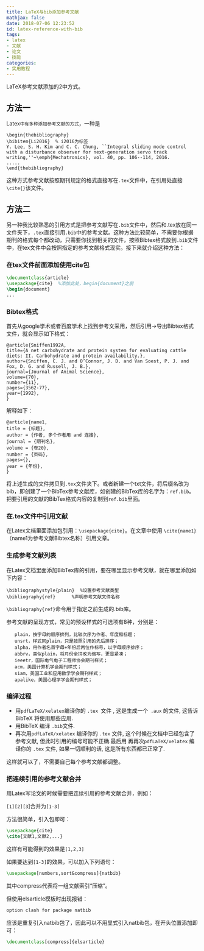 ```yaml
---
title: LaTeX与bib添加参考文献
mathjax: false
date: 2018-07-06 12:23:52
id: latex-reference-with-bib
tags:
- latex
- 文献
- 论文
- 技能
categories:
- 实用教程
---
```


LaTeX参考文献添加的2中方式。

<!---more--->

## 方法一

Latex`中有多种添加参考文献的方式`，一种是

```
\begin{thebibliography}
\bibitem{Li2016}  % i2016为标签
Y. Lee, S. H. Kim and C. C. Chung, ``Integral sliding mode control with a disturbance observer for next-generation servo track writing,''~\emph{Mechatronics}, vol. 40, pp. 106--114, 2016.
.....
\end{thebibliography}
```

这种方式参考文献按照期刊规定的格式直接写在`.tex`文件中，在引用处直接`\cite{}`该文件。 

## 方法二

另一种我比较熟悉的引用方式是把参考文献写在`.bib`文件中，然后和.tex放在同一文件夹下，`.tex`直接引用`.bib`中的参考文献。这种方法比较简单，不需要你根据期刊的格式每个都改动，只需要你找到相关的文件，按照Bibtex格式放到`.bib`文件中，在tex文件中会按照指定的参考文献格式现实。接下来就介绍这种方法：

### 在tex文件前面添加使用cite包

```latex
\documentclass{article}
\usepackage{cite}  %添加此处，begin{document}之前
\begin{document}
...
```

### Bibtex格式

首先从google学术或者百度学术上找到参考文采用，然后引用->导出Bibtex格式文件，就会显示如下格式：

```
@article{Sniffen1992A, 
title={A net carbohydrate and protein system for evaluating cattle diets: II. Carbohydrate and protein availability.}, 
author={Sniffen, C. J. and O’Connor, J. D. and Van Soest, P. J. and Fox, D. G. and Russell, J. B.}, 
journal={Journal of Animal Science}, 
volume={70}, 
number={11}, 
pages={3562-77}, 
year={1992}, 
} 
```

解释如下： 

```
@article{name1, 
title = {标题}, 
author = {作者, 多个作者用 and 连接}, 
journal = {期刊名}, 
volume = {卷20}, 
number = {页码}, 
pages={}, 
year = {年份}, 
}
```

将上述生成的文件拷贝到`.tex`文件夹下。或者新建一个txt文件，将后缀名改为bib，即创建了一个BibTex参考文献库，如创建的BibTex库的名字为：`ref.bib`。把要引用的文献的BibTex格式内容的复制到`ref.bib`里面。

### 在.tex文件中引用文献

在Latex文档里面添加包引用：`\usepackage{cite}`。在文章中使用 `\cite{name1}`（name1为参考文献Bibtex名称）引用文章。

### 生成参考文献列表

在Latex文档里面添加BibTex库的引用，要在哪里显示参考文献，就在哪里添加如下内容：

```
\bibliographystyle{plain}  %设置参考文献类型
\bibliography{ref}      %声明参考文献文件名称
```

`\bibliography{ref}`命令用于指定之前生成的.bib库。

参考文献的呈现方式，常见的预设样式的可选项有8种，分别是：

```
   plain，按字母的顺序排列，比较次序为作者、年度和标题；
   unsrt，样式同plain，只是按照引用的先后排序；
   alpha，用作者名首字母+年份后两位作标号，以字母顺序排序；
   abbrv，类似plain，将月份全拼改为缩写，更显紧凑；
   ieeetr，国际电气电子工程师协会期刊样式；
   acm，美国计算机学会期刊样式；
   siam，美国工业和应用数学学会期刊样式；
   apalike，美国心理学学会期刊样式；
```

### 编译过程

- 用`pdfLaTeX/xelatex`编译你的 `.tex `文件 , 这是生成一个` .aux` 的文件, 这告诉 BibTeX 将使用那些应用.
- 用BibTeX 编译 `.bib`文件.
- 再次用`pdfLaTeX/xelatex` 编译你的 `.tex` 文件, 这个时候在文档中已经包含了参考文献, 但此时引用的编号可能不正确.最后用 再再次`pdfLaTeX/xelatex` 编译你的 `.tex` 文件, 如果一切顺利的话, 这是所有东西都已正常了.

这样就可以了，不需要自己每个参考文献都调整。

### 把连续引用的参考文献合并

用Latex写论文的时候需要把连续引用的参考文献合并，例如：

`[1][2][3`]合并为`[1-3]`

方法很简单，引入包即可：

```tex
\usepackage{cite}
\cite{文献1,文献2,...}
```

这样有可能得到的效果是`[1,2,3]`

如果要达到`[1-3]`的效果，可以加入下列语句：

```tex
\usepackage[numbers,sort&compress]{natbib}
```

其中compress代表将一组文献索引“压缩”。

但使用elsarticle模板时出现报错：

```tex
option clash for package natbib
```

应该是重复引入natbib包了，因此可以不用显式引入natbib包，在开头位置添加即可：

```tex
\documentclass[compress]{elsarticle}
```

